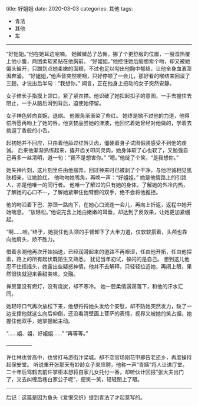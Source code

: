 title:	好姐姐
date:	2020-03-03
categories: 其他
tags:

- 青法
- 其他
- 车
---

“好姐姐。”他在她耳边呢喃。<!--more-->
她微微怂了怂臀，挪了个更舒服的位置，一股湿热覆上他小腹，两团柔软紧贴在他胸前。
“好姐姐。”他控住她后脑想索个吻，却又被她偏头躲开，只蹭到点她柔嫩的面颊，不过也足以勾出他胸中郁结，让他全身血液澎湃奔涌。
“好姐姐，”他声音突然哽咽，只好停顿了一会儿，那好看的喉结来回滚了三趟，才说出后半句：“我想你。”
闻言，正在他身上扭动的女子突然安静。

女子修长手指摸上领口，紧了紧衣襟。他识破了她扣起扣子的意图，一手去握住去阻止，一手从脑后滑到背后，迫使她停留。

女子神色转向哀婉，退缩。
他眼角渐渐染了些红。
她终是拗不过他的力道，他得偿所愿再吻上了她的唇，他贪婪品尝她的津液，他回忆着她曾经对他做的，学着去挑逗丁香般的小舌。

起初她并不回应，只由着他舔过红唇贝齿，僵硬着身子试图假装感受不到他的虔诚。
后来他渐渐熟练起来，撬开齿关叩问灵肉，她身体软了心也软了，又勉强自己再多一丝清明，道一句：“我不是想害你。”
“嗯。”他绽了个笑，“是我想你。”

她失神片刻，这片刻里任由他摆弄。回过神来时已被剥了个干净，与他坦诚相见肌肤相亲，让她脸红。
他吻吻她嘴角，再唤一声：“好姐姐。”
她是他情路上的引路人，亦是他唯一的同行者。
他唯一了解过的只有她的身体，了解她的外冷内热，了解她的心口不一，了解她紧攀住他臂膀的双手，绝不会将他推拒。

他的吻沿着下巴、脖颈一路向下，在她心口流连一会儿，再向上折返，返程中她开始喘息。
“放轻松。”他说完含上她白嫩嫩的耳垂，却达到了反效果，让她更加紧绷起。

“啊……哈。”终于，她拢住他头颈的手臂卸下了大半力道，仅软软搭着，头颅也靠向他肩头，娇不胜力。

借着余潮他再次开始抽送，已经润滑起来的道路不再艰涩，任由他开拓，任由他探索，路上的所有起伏既陌生又熟悉。
犹记当年初试，躲闪的是自己。
想到这儿他忍不住摇摇头，她露出些疑惑神情。他并不去解释，只轻轻拉近她，再闭上眼，果然很快就迎来香甜美味，交融。

禅房里没有燃灯，没有烧炭，却不寒冷。
她一腔柔情潺潺落下，和他的汗水汇同。

她轻吁口气再次放松下来，他想捋捋她头发给个安慰，却不防她突然发力，缺了一边支撑他就这么向后仰倒，还没看清壁画上菩萨的表情，视界又被她的笑占据，她握住他双手，她掌握起主动。

“……姐、姐，好姐姐……”
“再等等。”

—————

许仕林也曾高中，也曾打马游街汴梁城。却不恋官场刚花甲即告老还乡，再度操持起保安堂。
听说重开张那天有妙龄女子来应聘，他称一声“青姨”将人让进厅堂。
二十年后驾鹤去前许掌柜本想将自家儿女托付一番，却听伙计回报“张大夫出门了，又去纠缠后巷白家公子呢”，便笑一笑，轻轻閤上了眼。

---
后记：这篇是因为鱼头《爱恨交织》提到青法了才起意写的。